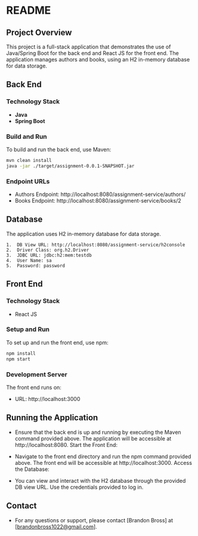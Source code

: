 # README

## Project Overview

This project is a full-stack application that demonstrates the use of Java/Spring Boot for the back end and React JS for the front end. The application manages authors and books, using an H2 in-memory database for data storage.

## Back End

### Technology Stack
- **Java**
- **Spring Boot**

### Build and Run

To build and run the back end, use Maven:
```bash
mvn clean install
java -jar ./target/assignment-0.0.1-SNAPSHOT.jar
```

### Endpoint URLs
-   Authors Endpoint: http://localhost:8080/assignment-service/authors/
-   Books Endpoint: http://localhost:8080/assignment-service/books/2

## Database
The application uses H2 in-memory database for data storage.

    1.  DB View URL: http://localhost:8080/assignment-service/h2console
    2.  Driver Class: org.h2.Driver
    3.  JDBC URL: jdbc:h2:mem:testdb
    4.  User Name: sa
    5.  Password: password

## Front End
### Technology Stack
-   React JS
### Setup and Run
To set up and run the front end, use npm:
```bash
npm install
npm start
```
### Development Server
The front end runs on:
- URL: http://localhost:3000

## Running the Application
-   Ensure that the back end is up and running by executing the Maven command provided above. The application will be accessible at http://localhost:8080.
Start the Front End:

-   Navigate to the front end directory and run the npm command provided above. The front end will be accessible at http://localhost:3000.
Access the Database:

-   You can view and interact with the H2 database through the provided DB view URL. Use the credentials provided to log in.

## Contact
-   For any questions or support, please contact [Brandon Bross] at [brandonbross1022@gmail.com].